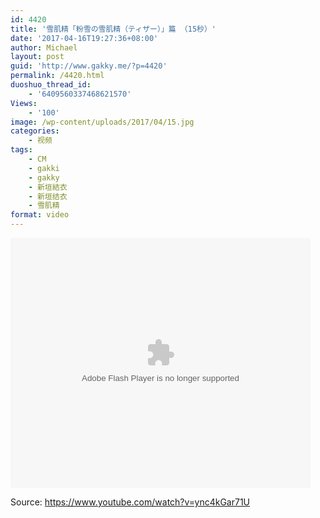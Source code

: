 ```yaml
---
id: 4420
title: '雪肌精「粉雪の雪肌精（ティザー）」篇 （15秒）'
date: '2017-04-16T19:27:36+08:00'
author: Michael
layout: post
guid: 'http://www.gakky.me/?p=4420'
permalink: /4420.html
duoshuo_thread_id:
    - '6409560337468621570'
Views:
    - '100'
image: /wp-content/uploads/2017/04/15.jpg
categories:
    - 视频
tags:
    - CM
    - gakki
    - gakky
    - 新垣結衣
    - 新垣结衣
    - 雪肌精
format: video
---
```


<embed height="400" src="http://www.tudou.com/v/Kk16ZMfuweA/&bid=05&rpid=51229674&resourceId=51229674_05_05_99/v.swf" type="application/x-shockwave-flash" width="480"></embed>

Source: <https://www.youtube.com/watch?v=ync4kGar71U>